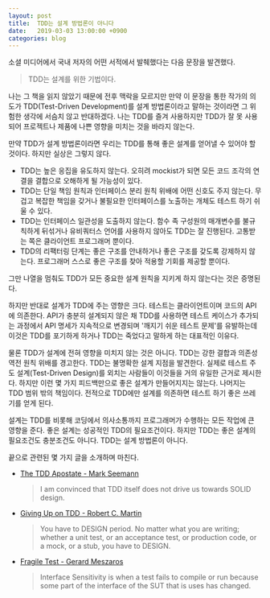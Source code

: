 ```yaml
---
layout: post
title:  TDD는 설계 방법론이 아니다
date:   2019-03-03 13:00:00 +0900
categories: blog
---
```


소셜 미디어에서 국내 저자의 어떤 서적에서 발췌했다는 다음 문장을 발견했다.

> TDD는 설계를 위한 기법이다.

나는 그 책을 읽지 않았기 때문에 전후 맥락을 모르지만 만약 이 문장을 통한 작가의 의도가 TDD(Test-Driven Development)를 설계 방법론이라고 말하는 것이라면 그 위험한 생각에 서슴치 않고 반대하겠다. 나는 TDD를 즐겨 사용하지만 TDD가 잘 못 사용되어 프로젝트나 제품에 나쁜 영향을 미치는 것을 바라지 않는다.

<!--more-->

만약 TDD가 설계 방법론이라면 우리는 TDD를 통해 좋은 설계를 얻어낼 수 있어야 할 것이다. 하지만 실상은 그렇지 않다.

- TDD는 높은 응집을 유도하지 않는다. 오히려 mockist가 되면 모든 코드 조각의 연결을 결합으로 오해하게 될 가능성이 있다.
- TDD는 단일 책임 원칙과 인터페이스 분리 원칙 위배에 어떤 신호도 주지 않는다. 무겁고 복잡한 책임을 갖거나 불필요한 인터페이스를 노출하는 개체도 테스트 하기 쉬울 수 있다.
- TDD는 인터페이스 일관성을 도출하지 않는다. 함수 족 구성원의 매개변수를 불규칙하게 뒤섞거나 유비쿼터스 언어를 사용하지 않아도 TDD는 잘 진행된다. 고통받는 쪽은 클라이언트 프로그래머 뿐이다.
- TDD의 리팩터링 단계는 좋은 구조를 안내하거나 좋은 구조를 갖도록 강제하지 않는다. 프로그래머 스스로 좋은 구조를 찾아 적용할 기회를 제공할 뿐이다.

그만 나열을 멈춰도 TDD가 모든 중요한 설계 원칙을 지키게 하지 않는다는 것은 증명된다.

하지만 반대로 설계가 TDD에 주는 영향은 크다. 테스트는 클라이언트이며 코드의 API에 의존한다. API가 충분히 설계되지 않은 채 TDD를 사용하면 테스트 케이스가 추가되는 과정에서 API 명세가 지속적으로 변경되며 '깨지기 쉬운 테스트 문제'를 유발하는데 이것은 TDD를 포기하게 하거나 TDD는 죽었다고 말하게 하는 대표적인 이유다.

물론 TDD가 설계에 전혀 영향을 미치지 않는 것은 아니다. TDD는 강한 결합과 의존성 역전 원칙 위배를 경고한다. TDD는 불명확한 설계 지점을 발견한다. 실제로 테스트 주도 설계(Test-Driven Design)를 외치는 사람들이 이것들을 거의 유일한 근거로 제시한다. 하지만 이런 몇 가지 피드백만으로 좋은 설계가 만들어지지는 않는다. 나머지는 TDD 범위 밖의 책임이다. 전적으로 TDD에만 설계를 의존하면 테스트 하기 좋은 쓰레기를 얻게 된다.

설계는 TDD를 비롯해 코딩에서 의사소통까지 프로그래머가 수행하는 모든 작업에 큰 영향을 준다. 좋은 설계는 성공적인 TDD의 필요조건이다. 하지만 TDD는 좋은 설계의 필요조건도 충분조건도 아니다. TDD는 설계 방법론이 아니다.

끝으로 관련된 몇 가지 글을 소개하며 마친다.

- [The TDD Apostate - Mark Seemann](http://blog.ploeh.dk/2010/12/22/TheTDDApostate/)
  > I am convinced that TDD itself does not drive us towards SOLID design.

- [Giving Up on TDD - Robert C. Martin](http://blog.cleancoder.com/uncle-bob/2016/03/19/GivingUpOnTDD.html)
  > You have to DESIGN period. No matter what you are writing; whether a unit test, or an acceptance test, or production code, or a mock, or a stub, you have to DESIGN.

- [Fragile Test - Gerard Meszaros](http://xunitpatterns.com/Fragile%20Test.html)
  > Interface Sensitivity is when a test fails to compile or run because some part of the interface of the SUT that is uses has changed.
